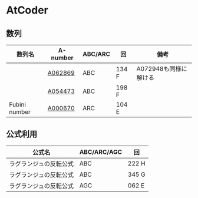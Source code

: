 # AtCoder



## 数列

| 数列名 | A-number | ABC/ARC | 回 | 備考 |
| --- | --- | --- | --- | --- | 
|               | [A062869](https://oeis.org/A062869) | ABC | 134 F | A072948も同様に解ける |
|               | [A054473](https://oeis.org/A054473) | ABC | 198 F |  |
| Fubini number | [A000670](https://oeis.org/A000670) | ARC | 104 E |  |


## 公式利用

| 公式名 | ABC/ARC/AGC | 回 | 
| --- | --- | --- | 
| ラグランジュの反転公式 | ABC | 222 H | 
| ラグランジュの反転公式 | ABC | 345 G | 
| ラグランジュの反転公式 | AGC | 062 E | 
